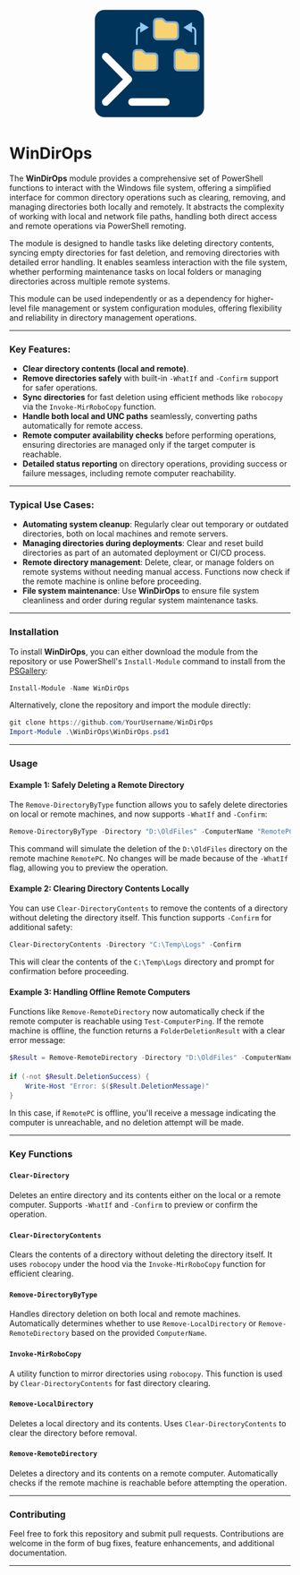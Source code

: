 <p align="center">
  <img src="https://raw.githubusercontent.com/LarryWisherMan/ModuleIcons/main/WinDirOps.png" alt="WinDirOps Icon" width="200" />
</p>


# WinDirOps

The **WinDirOps** module provides a comprehensive set of PowerShell functions to interact with the Windows file system, offering a simplified interface for common directory operations such as clearing, removing, and managing directories both locally and remotely. It abstracts the complexity of working with local and network file paths, handling both direct access and remote operations via PowerShell remoting.

The module is designed to handle tasks like deleting directory contents, syncing empty directories for fast deletion, and removing directories with detailed error handling. It enables seamless interaction with the file system, whether performing maintenance tasks on local folders or managing directories across multiple remote systems.

This module can be used independently or as a dependency for higher-level file management or system configuration modules, offering flexibility and reliability in directory management operations.

---

### **Key Features:**

- **Clear directory contents (local and remote)**.
- **Remove directories safely** with built-in `-WhatIf` and `-Confirm` support for safer operations.
- **Sync directories** for fast deletion using efficient methods like `robocopy` via the `Invoke-MirRoboCopy` function.
- **Handle both local and UNC paths** seamlessly, converting paths automatically for remote access.
- **Remote computer availability checks** before performing operations, ensuring directories are managed only if the target computer is reachable.
- **Detailed status reporting** on directory operations, providing success or failure messages, including remote computer reachability.

---

### **Typical Use Cases:**

- **Automating system cleanup**: Regularly clear out temporary or outdated directories, both on local machines and remote servers.
- **Managing directories during deployments**: Clear and reset build directories as part of an automated deployment or CI/CD process.
- **Remote directory management**: Delete, clear, or manage folders on remote systems without needing manual access. Functions now check if the remote machine is online before proceeding.
- **File system maintenance**: Use **WinDirOps** to ensure file system cleanliness and order during regular system maintenance tasks.

---

### **Installation**

To install **WinDirOps**, you can either download the module from the repository or use PowerShell's `Install-Module` command to install from the [PSGallery](https://www.powershellgallery.com/packages/WinDirOps):

```powershell
Install-Module -Name WinDirOps
```

Alternatively, clone the repository and import the module directly:

```powershell
git clone https://github.com/YourUsername/WinDirOps
Import-Module .\WinDirOps\WinDirOps.psd1
```

---

### **Usage**

#### Example 1: Safely Deleting a Remote Directory

The `Remove-DirectoryByType` function allows you to safely delete directories on local or remote machines, and now supports `-WhatIf` and `-Confirm`:

```powershell
Remove-DirectoryByType -Directory "D:\OldFiles" -ComputerName "RemotePC" -WhatIf
```

This command will simulate the deletion of the `D:\OldFiles` directory on the remote machine `RemotePC`. No changes will be made because of the `-WhatIf` flag, allowing you to preview the operation.

#### Example 2: Clearing Directory Contents Locally

You can use `Clear-DirectoryContents` to remove the contents of a directory without deleting the directory itself. This function supports `-Confirm` for additional safety:

```powershell
Clear-DirectoryContents -Directory "C:\Temp\Logs" -Confirm
```

This will clear the contents of the `C:\Temp\Logs` directory and prompt for confirmation before proceeding.

#### Example 3: Handling Offline Remote Computers

Functions like `Remove-RemoteDirectory` now automatically check if the remote computer is reachable using `Test-ComputerPing`. If the remote machine is offline, the function returns a `FolderDeletionResult` with a clear error message:

```powershell
$Result = Remove-RemoteDirectory -Directory "D:\OldFiles" -ComputerName "RemotePC"

if (-not $Result.DeletionSuccess) {
    Write-Host "Error: $($Result.DeletionMessage)"
}
```

In this case, if `RemotePC` is offline, you'll receive a message indicating the computer is unreachable, and no deletion attempt will be made.

---

### **Key Functions**

#### `Clear-Directory`
Deletes an entire directory and its contents either on the local or a remote computer. Supports `-WhatIf` and `-Confirm` to preview or confirm the operation.

#### `Clear-DirectoryContents`
Clears the contents of a directory without deleting the directory itself. It uses `robocopy` under the hood via the `Invoke-MirRoboCopy` function for efficient clearing.

#### `Remove-DirectoryByType`
Handles directory deletion on both local and remote machines. Automatically determines whether to use `Remove-LocalDirectory` or `Remove-RemoteDirectory` based on the provided `ComputerName`.

#### `Invoke-MirRoboCopy`
A utility function to mirror directories using `robocopy`. This function is used by `Clear-DirectoryContents` for fast directory clearing.

#### `Remove-LocalDirectory`
Deletes a local directory and its contents. Uses `Clear-DirectoryContents` to clear the directory before removal.

#### `Remove-RemoteDirectory`
Deletes a directory and its contents on a remote computer. Automatically checks if the remote machine is reachable before attempting the operation.

---

### **Contributing**

Feel free to fork this repository and submit pull requests. Contributions are welcome in the form of bug fixes, feature enhancements, and additional documentation. 

---
